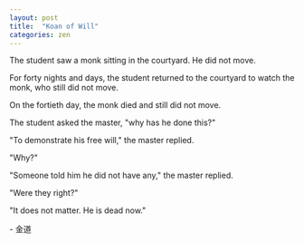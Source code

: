 ```yaml
---
layout: post
title:  "Koan of Will"
categories: zen
---
```

The student saw a monk sitting in the courtyard. He did not move.

For forty nights and days, the student returned to the courtyard to watch the monk, who still did not move.

On the fortieth day, the monk died and still did not move.

The student asked the master, "why has he done this?"

"To demonstrate his free will," the master replied.

"Why?"

"Someone told him he did not have any," the master replied.

"Were they right?"

"It does not matter. He is dead now."

\- 金道 
